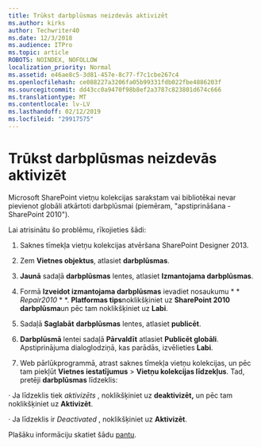 ```yaml
---
title: Trūkst darbplūsmas neizdevās aktivizēt
ms.author: kirks
author: Techwriter40
ms.date: 12/3/2018
ms.audience: ITPro
ms.topic: article
ROBOTS: NOINDEX, NOFOLLOW
localization_priority: Normal
ms.assetid: e46ae8c5-3d81-457e-8c77-f7c1cbe267c4
ms.openlocfilehash: ce088227a3206fa05b99331fdb022fbe4886203f
ms.sourcegitcommit: dd43cc0a9470f98b8ef2a3787c823801d674c666
ms.translationtype: MT
ms.contentlocale: lv-LV
ms.lasthandoff: 02/12/2019
ms.locfileid: "29917575"
---
```

# <a name="missing-workflow-failed-to-activate"></a>Trūkst darbplūsmas neizdevās aktivizēt

Microsoft SharePoint vietņu kolekcijas sarakstam vai bibliotēkai nevar pievienot globāli atkārtoti darbplūsmai (piemēram, "apstiprināšana - SharePoint 2010").
  
Lai atrisinātu šo problēmu, rīkojieties šādi: 
  
1. Saknes tīmekļa vietņu kolekcijas atvēršana SharePoint Designer 2013.
  
2. Zem **Vietnes objektus**, atlasiet **darbplūsmas**. 
  
3. **Jaunā** sadaļā **darbplūsmas** lentes, atlasiet **Izmantojama darbplūsmas**. 
  
4. Formā **Izveidot izmantojama darbplūsmas** ievadiet nosaukumu * * *Repair2010* * *. **Platformas tips**noklikšķiniet uz **SharePoint 2010 darbplūsma**un pēc tam noklikšķiniet uz **Labi**. 
  
1. Sadaļā **Saglabāt** **darbplūsmas** lentes, atlasiet **publicēt**. 
  
2. **Darbplūsmā** lentei sadaļā **Pārvaldīt** atlasiet **Publicēt globāli**. Apstiprinājuma dialoglodziņā, kas parādās, izvēlieties **Labi**. 
  
3. Web pārlūkprogrammā, atrast saknes tīmekļa vietņu kolekcijas, un pēc tam piekļūt **Vietnes iestatījumus** \> **Vietņu kolekcijas līdzekļus**. Tad, pretēji **darbplūsmas** līdzeklis: 
  
· Ja līdzeklis tiek *aktivizēts* , noklikšķiniet uz **deaktivizēt,** un pēc tam noklikšķiniet uz **Aktivizēt**. 
  
· Ja līdzeklis ir *Deactivated* , noklikšķiniet uz **Aktivizēt**. 
  
Plašāku informāciju skatiet šādu [pantu](https://go.microsoft.com/fwlink/?linkid=2047770&amp;clcid=0x409).
  

